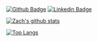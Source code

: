 <!-- # Zach Murphy 🚀 -->

[![Github Badge](https://img.shields.io/badge/-Github-000?style=flat-square&logo=Github&logoColor=white&link=https://github.com/umurpza)](https://github.com/umurpza) [![Linkedin Badge](https://img.shields.io/badge/-LinkedIn-blue?style=flat-square&logo=Linkedin&logoColor=white&link=https://www.linkedin.com/in/zach-murphy-b040b579/)](https://www.linkedin.com/in/zach-murphy-b040b579/)

[![Zach's github stats](https://github-readme-stats.vercel.app/api?username=umurpza&count_private=true&include_all_commits=true&show_icons=true&theme=github_dark&hide=prs)](https://github.com/anuraghazra/github-readme-stats)

[![Top Langs](https://github-readme-stats.vercel.app/api/top-langs/?username=umurpza&theme=github_dark&count_private=true&include_all_commits=true)](https://github.com/anuraghazra/github-readme-stats)

